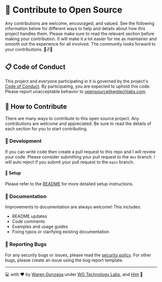 # 🎯 Contribute to Open Source

Any contributions are welcome, encouraged, and valued. See the following information below for different ways to help and details about how this project handles them. Please make sure to read the relevant section before making your contribution. It will make it a lot easier for me as maintainer and smooth out the experience for all involved. The community looks forward to your contributions. 🎉✌✨

## 📋 Code of Conduct

This project and everyone participating in it is governed by the project's [Code of Conduct](./CODE_OF_CONDUCT.md). By participating, you are expected to uphold this code. Please report unacceptable behavior to <opensource@wgtechlabs.com>.

## 💖 How to Contribute

There are many ways to contribute to this open source project. Any contributions are welcome and appreciated. Be sure to read the details of each section for you to start contributing.

### 🧬 Development

If you can write code then create a pull request to this repo and I will review your code. Please consider submitting your pull request to the `dev` branch. I will auto reject if you submit your pull request to the `main` branch.

#### 🔧 Setup

Please refer to the [README](./README.md) for more detailed setup instructions.

### 📖 Documentation

Improvements to documentation are always welcome! This includes:
- README updates
- Code comments
- Examples and usage guides
- Fixing typos or clarifying existing documentation

### 🐞 Reporting Bugs

For any security bugs or issues, please read the [security policy](./SECURITY.md).
For other bugs, please create an issue using the bug report template.

---

💻 with ❤️ by [Waren Gonzaga](https://warengonzaga.com) under [WG Technology Labs](https://wgtechlabs.com), and [Him](https://www.youtube.com/watch?v=HHrxS4diLew&t=44s) 🙏